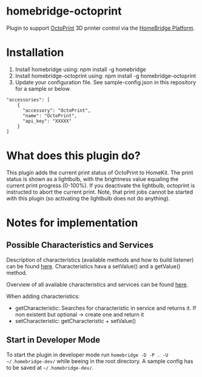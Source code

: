 # homebridge-octoprint

Plugin to support [OctoPrint](https://octopi.octoprint.org) 3D printer control via the [HomeBridge Platform](https://github.com/nfarina/homebridge).

# Installation

1. Install homebridge using: npm install -g homebridge
2. Install homebridge-octoprint using: npm install -g homebridge-octoprint
3. Update your configuration file. See sample-config.json in this repository for a sample or below.

```
"accessories": [
    {
      "accessory": "OctoPrint",
      "name": "OctoPrint",
      "api_key": "XXXXX"
    }
]
```

# What does this plugin do?

This plugin adds the current print status of OctoPrint to HomeKit. The print status is shown as a lightbulb, with the brightness value equaling the current print progress (0-100%). If you deactivate the lightbulb, octoprint is instructed to abort the current print. Note, that print jobs cannot be started with this plugin (so activating the lightbulb does not do anything).

# Notes for implementation

## Possible Characteristics and Services
Description of characteristics (available methods and how to build listener) can be found [here]( https://github.com/KhaosT/HAP-NodeJS/blob/master/lib/Characteristic.js). Characteristics hava a setValue() and a getValue() method.

Overview of all available characteristics and services can be found [here](https://github.com/KhaosT/HAP-NodeJS/blob/master/lib/gen/HomeKitTypes.js).

When adding characteristics:
* getCharacteristic: Searches for characteristic in service and returns it. If non existent but optional -> create one and return it
* setCharacteristic: getCharacteristic + setValue()

## Start in Developer Mode

To start the plugin in developer mode run `homebridge -D -P . -U ~/.homebridge-dev/` while beeing in the root directory. A sample config has to be saved at `~/.homebridge-dev/`.

